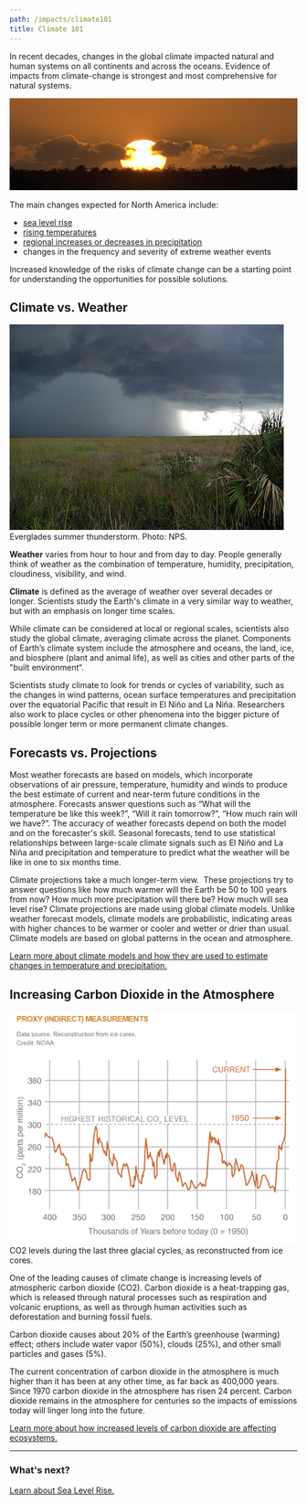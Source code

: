 ```yaml
---
path: /impacts/climate101
title: Climate 101
---
```


<content-header icon="climate_101" title="Climate 101"></content-header>

In recent decades, changes in the global climate impacted natural and human systems on all continents and across the oceans. Evidence of impacts from climate-change is strongest and most comprehensive for natural systems.

<!-- https://www.flickr.com/photos/evergladesnps/9257922150/ -->

![Everglades sunrise](9257922150_7ff85e4a3f_k.jpg 'Photo: R. Cammauf, NPS.')

The main changes expected for North America include:

- [sea level rise](/impacts/climate101/slr)
- [rising temperatures](/impacts/climate101/temperature)
- [regional increases or decreases in precipitation](/impacts/climate101/precipitation)
- changes in the frequency and severity of extreme weather events

Increased knowledge of the risks of climate change can be a starting point for understanding the opportunities for possible solutions.

## Climate vs. Weather

<div class="float-right thumbnail-medium">
<img src="9257940598_f11bb2f03b_z.jpg" alt="Everglades summer thunderstorm" />
<figcaption>Everglades summer thunderstorm.  Photo: NPS.</figcaption>
<!-- https://www.flickr.com/photos/evergladesnps/9257940598/ -->
</div>

**Weather** varies from hour to hour and from day to day. People generally think of weather as the combination of temperature, humidity, precipitation, cloudiness, visibility, and wind.

**Climate** is defined as the average of weather over several decades or longer. Scientists study the Earth's climate in a very similar way to weather, but with an emphasis on longer time scales.

While climate can be considered at local or regional scales, scientists also study the global climate, averaging climate across the planet. Components of Earth’s climate system include the atmosphere and oceans, the land, ice, and biosphere (plant and animal life), as well as cities and other parts of the "built environment“.

Scientists study climate to look for trends or cycles of variability, such as the changes in wind patterns, ocean surface temperatures and precipitation over the equatorial Pacific that result in El Niño and La Niña. Researchers also work to place cycles or other phenomena into the bigger picture of possible longer term or more permanent climate changes.

## Forecasts vs. Projections

Most weather forecasts are based on models, which incorporate observations of air pressure, temperature, humidity and winds to produce the best estimate of current and near-term future conditions in the atmosphere. Forecasts answer questions such as “What will the temperature be like this week?”, “Will it rain tomorrow?”, “How much rain will we have?”. The accuracy of weather forecasts depend on both the model and on the forecaster's skill. Seasonal forecasts, tend to use statistical relationships between large-scale climate signals such as El Niño and La Niña and precipitation and temperature to predict what the weather will be like in one to six months time.

Climate projections take a much longer-term view.  These projections try to answer questions like how much warmer will the Earth be 50 to 100 years from now? How much more precipitation will there be? How much will sea level rise? Climate projections are made using global climate models. Unlike weather forecast models, climate models are probabilistic, indicating areas with higher chances to be warmer or cooler and wetter or drier than usual. Climate models are based on global patterns in the ocean and atmosphere.

[Learn more about climate models and how they are used to estimate changes in temperature and precipitation.](/impacts/climate101/models)

## Increasing Carbon Dioxide in the Atmosphere

<div class="float-right thumbnail-medium">
<img src="co2-chart1.png" alt="Everglades summer thunderstorm" />
<figcaption>CO2 levels during the last three glacial cycles, as reconstructed from ice cores.</figcaption>
</div>

One of the leading causes of climate change is increasing levels of atmospheric carbon dioxide (CO2). Carbon dioxide is a heat-trapping gas, which is released through natural processes such as respiration and volcanic eruptions, as well as through human activities such as deforestation and burning fossil fuels.

Carbon dioxide causes about 20% of the Earth’s greenhouse (warming) effect; others include water vapor (50%), clouds (25%), and other small particles and gases (5%).

The current concentration of carbon dioxide in the atmosphere is much higher than it has been at any other time, as far back as 400,000 years. Since 1970 carbon dioxide in the atmosphere has risen 24 percent. Carbon dioxide remains in the atmosphere for centuries so the impacts of emissions today will linger long into the future.

[Learn more about how increased levels of carbon dioxide are affecting ecosystems.](/impacts/climate101/co2)

<hr class="divider" />

### What's next?

[Learn about Sea Level Rise.](/impacts/climate101/slr)
